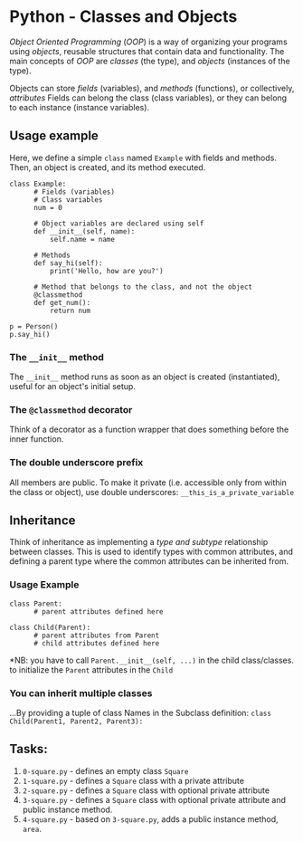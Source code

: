 # Python - Classes and Objects
*Object Oriented Programming* (*OOP*) is a way of organizing your programs using *objects*, reusable structures that contain data and functionality. The main concepts of *OOP* are *classes* (the type), and *objects* (instances of the type).

Objects can store *fields* (variables), and *methods* (functions), or collectively, *attributes*
Fields can belong the class (class variables), or they can belong to each instance (instance variables).

## Usage example
Here, we define a simple `class` named `Example` with fields and methods. Then, an object is created, and its method executed.
```
class Example:
      # Fields (variables)
      # Class variables
      num = 0

      # Object variables are declared using self
      def __init__(self, name):
      	  self.name = name
      
      # Methods
      def say_hi(self):
      	  print('Hello, how are you?')

      # Method that belongs to the class, and not the object
      @classmethod
      def get_num():
      	  return num

p = Person()
p.say_hi()
```

### The `__init__` method
The `__init__` method runs as soon as an object is created (instantiated), useful for an object's initial setup.

### The `@classmethod` decorator
Think of a decorator as a function wrapper that does something before the inner function.

### The double underscore prefix
All members are public. To make it private (i.e. accessible only from within the class or object), use double underscores: `__this_is_a_private_variable`

## Inheritance
Think of inheritance as implementing a *type and subtype* relationship between classes. This is used to identify types with common attributes, and defining a parent type where the common attributes can be inherited from.
### Usage Example
```
class Parent:
      # parent attributes defined here

class Child(Parent):
      # parent attributes from Parent
      # child attributes defined here
```
*NB: you have to call `Parent.__init__(self, ...)` in the child class/classes. to initialize the `Parent` attributes in the `Child`

### You can inherit multiple classes
...By providing a tuple of class Names in the Subclass definition:
`class Child(Parent1, Parent2, Parent3):`

## Tasks:
1. `0-square.py` - defines an empty class `Square`
2. `1-square.py` - defines a `Square` class with a private attribute
3. `2-square.py` - defines a `Square` class with optional private attribute
4. `3-square.py` - defines a `Square` class with optional private attribute and public instance method.
5. `4-square.py` - based on `3-square.py`, adds a public instance method, `area`.
